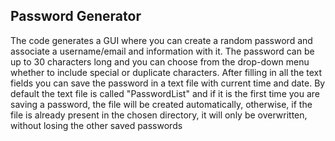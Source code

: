 ## Password Generator
The code generates a GUI where you can create a random password and associate a username/email and information with it. 
The password can be up to 30 characters long and you can choose from the drop-down menu whether to include special or duplicate characters. 
After filling in all the text fields you can save the password in a text file with current time and date. 
By default the text file is called "PasswordList" and if it is the first time you are saving a password, the file will be created automatically, 
otherwise, if the file is already present in the chosen directory, it will only be overwritten, without losing the other saved passwords
